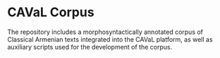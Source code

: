 # CAVaL Corpus
The repository includes a morphosyntactically annotated corpus of Classical Armenian texts integrated into the CAVaL platform, as well as auxiliary scripts used for the development of the corpus. 
